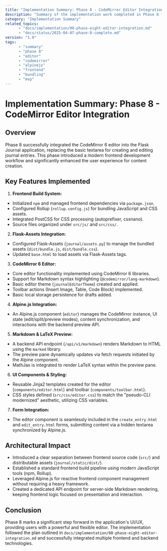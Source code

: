 ```yaml
---
title: "Implementation Summary: Phase 8 - CodeMirror Editor Integration"
description: "Summary of the implementation work completed in Phase 8 for the Flask Journal MVP, focusing on the integration of the CodeMirror 6 editor."
category: "Implementation Summary"
related_topics:
      - "docs/implementation/08-phase-eight-editor-integration.md"
      - "docs/status/2025-04-07-phase-8-complete.md"
version: "1.0"
tags:
      - "summary"
      - "phase 8"
      - "editor"
      - "codemirror"
      - "alpinejs"
      - "frontend"
      - "bundling"
      - "mvp"
---
```


# Implementation Summary: Phase 8 - CodeMirror Editor Integration

## Overview

Phase 8 successfully integrated the CodeMirror 6 editor into the Flask Journal application, replacing the basic textarea for creating and editing journal entries. This phase introduced a modern frontend development workflow and significantly enhanced the user experience for content creation.

## Key Features Implemented

1.  **Frontend Build System:**
-   Initialized `npm` and managed frontend dependencies via `package.json`.
-   Configured Rollup (`rollup.config.js`) for bundling JavaScript and CSS assets.
-   Integrated PostCSS for CSS processing (autoprefixer, cssnano).
-   Source files organized under `src/js/` and `src/css/`.

2.  **Flask-Assets Integration:**
-   Configured Flask-Assets (`journal/assets.py`) to manage the bundled assets (`dist/bundle.js`, `dist/bundle.css`).
-   Updated `base.html` to load assets via Flask-Assets tags.

3.  **CodeMirror 6 Editor:**
-   Core editor functionality implemented using CodeMirror 6 libraries.
-   Support for Markdown syntax highlighting (`@codemirror/lang-markdown`).
-   Basic editor theme (`journalEditorTheme`) created and applied.
-   Toolbar actions (Insert Image, Table, Code Block) implemented.
-   Basic local storage persistence for drafts added.

4.  **Alpine.js Integration:**
-   An Alpine.js component (`editor`) manages the CodeMirror instance, UI state (edit/split/preview modes), content synchronization, and interactions with the backend preview API.

5.  **Markdown & LaTeX Preview:**
-   A backend API endpoint (`/api/v1/markdown`) renders Markdown to HTML using the `marked` library.
-   The preview pane dynamically updates via fetch requests initiated by the Alpine component.
-   MathJax is integrated to render LaTeX syntax within the preview pane.

6.  **UI Components & Styling:**
-   Reusable Jinja2 templates created for the editor (`components/editor.html`) and toolbar (`components/toolbar.html`).
-   CSS styles defined (`src/css/editor.css`) to match the "pseudo-CLI modernized" aesthetic, utilizing CSS variables.

7.  **Form Integration:**
-   The editor component is seamlessly included in the `create_entry.html` and `edit_entry.html` forms, submitting content via a hidden textarea synchronized by Alpine.js.

## Architectural Impact

-   Introduced a clear separation between frontend source code (`src/`) and distributable assets (`journal/static/dist/`).
-   Established a standard frontend build pipeline using modern JavaScript tools (npm, Rollup).
-   Leveraged Alpine.js for reactive frontend component management without requiring a heavy framework.
-   Created a dedicated API endpoint for server-side Markdown rendering, keeping frontend logic focused on presentation and interaction.

## Conclusion

Phase 8 marks a significant step forward in the application's UI/UX, providing users with a powerful and flexible editor. The implementation followed the plan outlined in `docs/implementation/08-phase-eight-editor-integration.md` and successfully integrated multiple frontend and backend technologies.